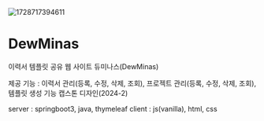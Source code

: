![1728717394611](https://github.com/user-attachments/assets/4e306f1f-fe81-445a-afae-329099641ebb)
# DewMinas
이력서 템플릿 공유 웹 사이트 듀미나스(DewMinas)

제공 기능 : 이력서 관리(등록, 수정, 삭제, 조회), 프로젝트 관리(등록, 수정, 삭제, 조회), 템플릿 생성 기능
캡스톤 디자인(2024-2)

server : springboot3, java, thymeleaf
client : js(vanilla), html, css
